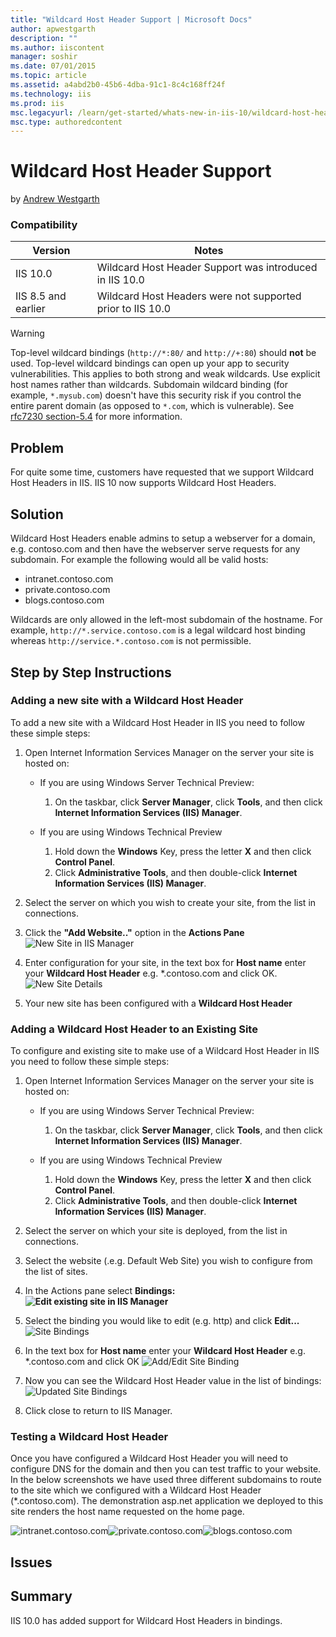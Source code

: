```yaml
---
title: "Wildcard Host Header Support | Microsoft Docs"
author: apwestgarth
description: ""
ms.author: iiscontent
manager: soshir
ms.date: 07/01/2015
ms.topic: article
ms.assetid: a4abd2b0-45b6-4dba-91c1-8c4c168ff24f
ms.technology: iis
ms.prod: iis
msc.legacyurl: /learn/get-started/whats-new-in-iis-10/wildcard-host-header-support
msc.type: authoredcontent
---
```

Wildcard Host Header Support
====================
by [Andrew Westgarth](https://github.com/apwestgarth)

### Compatibility

| Version | Notes |
| --- | --- |
| IIS 10.0 | Wildcard Host Header Support was introduced in IIS 10.0 |
| IIS 8.5 and earlier | Wildcard Host Headers were not supported prior to IIS 10.0 |

> [!WARNING]
> Top-level wildcard bindings (`http://*:80/` and `http://+:80`) should **not** be used. Top-level wildcard bindings can open up your app to security vulnerabilities. This applies to both strong and weak wildcards. Use explicit host names rather than wildcards. Subdomain wildcard binding (for example, `*.mysub.com`) doesn't have this security risk if you control the entire parent domain (as opposed to `*.com`, which is vulnerable). See [rfc7230 section-5.4](https://tools.ietf.org/html/rfc7230#section-5.4) for more information.

## Problem

For quite some time, customers have requested that we support Wildcard Host Headers in IIS. IIS 10 now supports Wildcard Host Headers.

## Solution

Wildcard Host Headers enable admins to setup a webserver for a domain, e.g. contoso.com and then have the webserver serve requests for any subdomain. For example the following would all be valid hosts:

- intranet.contoso.com
- private.contoso.com
- blogs.contoso.com

Wildcards are only allowed in the left-most subdomain of the hostname. For example, `http://*.service.contoso.com` is a legal wildcard host binding whereas `http://service.*.contoso.com` is not permissible.

## Step by Step Instructions

### Adding a new site with a Wildcard Host Header

To add a new site with a Wildcard Host Header in IIS you need to follow these simple steps:

1. Open Internet Information Services Manager on the server your site is hosted on: 

    - If you are using Windows Server Technical Preview: 

        1. On the taskbar, click **Server Manager**, click **Tools**, and then click **Internet Information Services (IIS) Manager**.
    - If you are using Windows Technical Preview 

        1. Hold down the **Windows** Key, press the letter **X** and then click **Control Panel**.
        2. Click **Administrative Tools**, and then double-click **Internet Information Services (IIS) Manager**.
2. Select the server on which you wish to create your site, from the list in connections.
3. Click the **"Add Website.."** option in the **Actions Pane**  
    ![New Site in IIS Manager](wildcard-host-header-support/_static/image1.png)
4. Enter configuration for your site, in the text box for **Host name** enter your **Wildcard Host Header** e.g. \*.contoso.com and click OK.  
    ![New Site Details](wildcard-host-header-support/_static/image2.png)
5. Your new site has been configured with a **Wildcard Host Header**

### Adding a Wildcard Host Header to an Existing Site

To configure and existing site to make use of a Wildcard Host Header in IIS you need to follow these simple steps:

1. Open Internet Information Services Manager on the server your site is hosted on: 

    - If you are using Windows Server Technical Preview: 

        1. On the taskbar, click **Server Manager**, click **Tools**, and then click **Internet Information Services (IIS) Manager**.
    - If you are using Windows Technical Preview 

        1. Hold down the **Windows** Key, press the letter **X** and then click **Control Panel**.
        2. Click **Administrative Tools**, and then double-click **Internet Information Services (IIS) Manager**.
2. Select the server on which your site is deployed, from the list in connections.
3. Select the website (.e.g. Default Web Site) you wish to configure from the list of sites.
4. In the Actions pane select **Bindings:  
    ![Edit existing site in IIS Manager](wildcard-host-header-support/_static/image3.png)**
5. Select the binding you would like to edit (e.g. http) and click **Edit...**  
    ![Site Bindings](wildcard-host-header-support/_static/image4.png)
6. In the text box for **Host name** enter your **Wildcard Host Header** e.g. \*.contoso.com and click OK ![Add/Edit Site Binding](wildcard-host-header-support/_static/image5.png)
7. Now you can see the Wildcard Host Header value in the list of bindings:  
    ![Updated Site Bindings](wildcard-host-header-support/_static/image6.png)
8. Click close to return to IIS Manager.

### Testing a Wildcard Host Header

Once you have configured a Wildcard Host Header you will need to configure DNS for the domain and then you can test traffic to your website. In the below screenshots we have used three different subdomains to route to the site which we configured with a Wildcard Host Header (\*.contoso.com). The demonstration asp.net application we deployed to this site renders the host name requested on the home page.

![intranet.contoso.com](wildcard-host-header-support/_static/image7.png)![private.contoso.com](wildcard-host-header-support/_static/image8.png)![blogs.contoso.com](wildcard-host-header-support/_static/image9.png)

## Issues

## Summary

IIS 10.0 has added support for Wildcard Host Headers in bindings.
